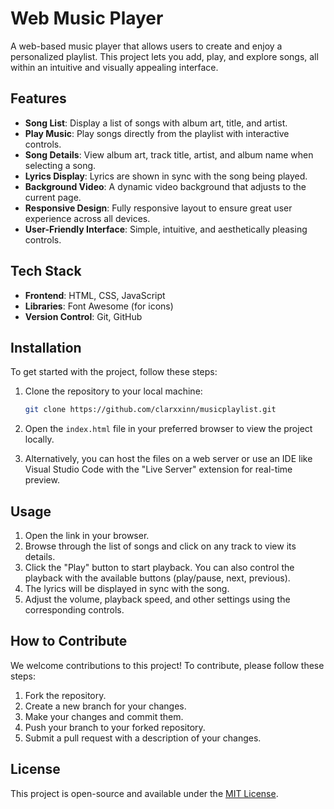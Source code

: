 # Web Music Player

A web-based music player that allows users to create and enjoy a personalized playlist. This project lets you add, play, and explore songs, all within an intuitive and visually appealing interface.

## Features

- **Song List**: Display a list of songs with album art, title, and artist.
- **Play Music**: Play songs directly from the playlist with interactive controls.
- **Song Details**: View album art, track title, artist, and album name when selecting a song.
- **Lyrics Display**: Lyrics are shown in sync with the song being played.
- **Background Video**: A dynamic video background that adjusts to the current page.
- **Responsive Design**: Fully responsive layout to ensure great user experience across all devices.
- **User-Friendly Interface**: Simple, intuitive, and aesthetically pleasing controls.

## Tech Stack

- **Frontend**: HTML, CSS, JavaScript
- **Libraries**: Font Awesome (for icons)
- **Version Control**: Git, GitHub

## Installation

To get started with the project, follow these steps:

1. Clone the repository to your local machine:

    ```bash
    git clone https://github.com/clarxxinn/musicplaylist.git
    ```

2. Open the `index.html` file in your preferred browser to view the project locally.

3. Alternatively, you can host the files on a web server or use an IDE like Visual Studio Code with the "Live Server" extension for real-time preview.

## Usage

1. Open the link in your browser.
2. Browse through the list of songs and click on any track to view its details.
3. Click the "Play" button to start playback. You can also control the playback with the available buttons (play/pause, next, previous).
4. The lyrics will be displayed in sync with the song.
5. Adjust the volume, playback speed, and other settings using the corresponding controls.

## How to Contribute

We welcome contributions to this project! To contribute, please follow these steps:

1. Fork the repository.
2. Create a new branch for your changes.
3. Make your changes and commit them.
4. Push your branch to your forked repository.
5. Submit a pull request with a description of your changes.

## License

This project is open-source and available under the [MIT License](LICENSE).
